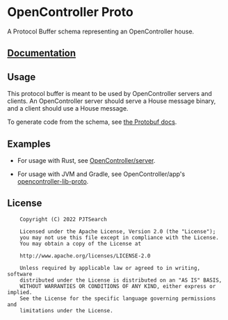 # OpenController Proto

A Protocol Buffer schema representing an OpenController house.

## [Documentation](https://open-controller.github.io/proto/)

## Usage

This protocol buffer is meant to be used by OpenController servers and clients.  An OpenController server should serve a House message binary, and a client should use a House message.

To generate code from the schema, see [the Protobuf docs](https://developers.google.com/protocol-buffers/docs/reference/overview).

## Examples

- For usage with Rust, see [OpenController/server](https://github.com/Open-Controller/server/blob/master/build.rs).

- For usage with JVM and Gradle, see OpenController/app's [opencontroller-lib-proto](https://github.com/Open-Controller/app/tree/master/opencontroller-lib-proto).

## License

        Copyright (C) 2022 PJTSearch

        Licensed under the Apache License, Version 2.0 (the "License");
        you may not use this file except in compliance with the License.
        You may obtain a copy of the License at

        http://www.apache.org/licenses/LICENSE-2.0

        Unless required by applicable law or agreed to in writing, software
        distributed under the License is distributed on an "AS IS" BASIS,
        WITHOUT WARRANTIES OR CONDITIONS OF ANY KIND, either express or implied.
        See the License for the specific language governing permissions and
        limitations under the License.
